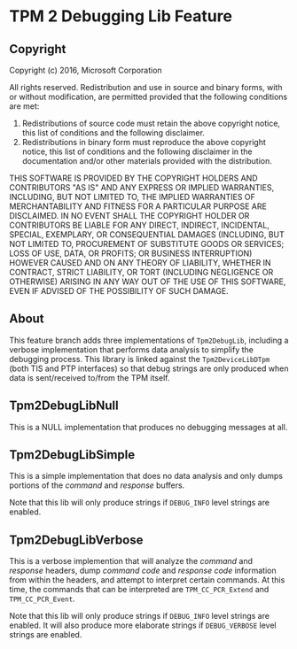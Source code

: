 # TPM 2 Debugging Lib Feature

## Copyright

Copyright (c) 2016, Microsoft Corporation

All rights reserved. Redistribution and use in source and binary forms, with or without modification, are permitted provided that the following conditions are met:
1. Redistributions of source code must retain the above copyright notice, this list of conditions and the following disclaimer.
2. Redistributions in binary form must reproduce the above copyright notice, this list of conditions and the following disclaimer in the documentation and/or other materials provided with the distribution.

THIS SOFTWARE IS PROVIDED BY THE COPYRIGHT HOLDERS AND CONTRIBUTORS "AS IS" AND ANY EXPRESS OR IMPLIED WARRANTIES, INCLUDING, BUT NOT LIMITED TO, THE IMPLIED WARRANTIES OF MERCHANTABILITY AND FITNESS FOR A PARTICULAR PURPOSE ARE DISCLAIMED. IN NO EVENT SHALL THE COPYRIGHT HOLDER OR CONTRIBUTORS BE LIABLE FOR ANY DIRECT, INDIRECT, INCIDENTAL, SPECIAL, EXEMPLARY, OR CONSEQUENTIAL DAMAGES (INCLUDING, BUT NOT LIMITED TO, PROCUREMENT OF SUBSTITUTE GOODS OR SERVICES; LOSS OF USE, DATA, OR PROFITS; OR BUSINESS INTERRUPTION) HOWEVER CAUSED AND ON ANY THEORY OF LIABILITY, WHETHER IN CONTRACT, STRICT LIABILITY, OR TORT (INCLUDING NEGLIGENCE OR OTHERWISE) ARISING IN ANY WAY OUT OF THE USE OF THIS SOFTWARE, EVEN IF ADVISED OF THE POSSIBILITY OF SUCH DAMAGE.

## About

This feature branch adds three implementations of `Tpm2DebugLib`, including a verbose implementation that performs data analysis to simplify the debugging process. This library is linked against the `Tpm2DeviceLibDTpm` (both TIS and PTP interfaces) so that debug strings are only produced when data is sent/received to/from the TPM itself.

## Tpm2DebugLibNull

This is a NULL implementation that produces no debugging messages at all.

## Tpm2DebugLibSimple

This is a simple implementation that does no data analysis and only dumps portions of the _command_ and _response_ buffers.

Note that this lib will only produce strings if `DEBUG_INFO` level strings are enabled.

## Tpm2DebugLibVerbose

This is a verbose implemention that will analyze the _command_ and _response_ headers, dump _command code_ and _response code_ information from within the headers, and attempt to interpret certain commands. At this time, the commands that can be interpreted are `TPM_CC_PCR_Extend` and `TPM_CC_PCR_Event`.

Note that this lib will only produce strings if `DEBUG_INFO` level strings are enabled. It will also produce more elaborate strings if `DEBUG_VERBOSE` level strings are enabled.
